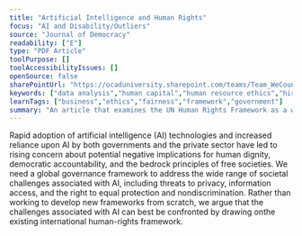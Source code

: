 ```yaml
---
title: "Artificial Intelligence and Human Rights"
focus: "AI and Disability/Outliers"
source: "Journal of Democracy"
readability: ["E"]
type: "PDF Article"
toolPurpose: []
toolAccessibilityIssues: []
openSource: false
sharePointUrl: "https://ocaduniversity.sharepoint.com/teams/Team_WeCount/Shared%20Documents/Resources%20and%20Tools/Literature%20(curated)/AI_and_Human_Rights.pdf"
keywords: ["data analysis","human capital","human resource ethics","hiring and recruitment","information systems","decision-making tools"]
learnTags: ["business","ethics","fairness","framework","government"]
summary: "An article that examines the UN Human Rights Framework as a way to address AI concerns. "
---
```

Rapid adoption of artificial intelligence (AI) technologies and increased reliance upon AI by both governments and the private sector have led to rising concern about potential negative implications for human dignity, democratic accountability, and the bedrock principles of free societies. We need a global governance framework to address the wide range of societal challenges associated with AI, including threats to privacy, information access, and the right to equal protection and nondiscrimination. Rather than working to develop new frameworks from scratch, we argue that the challenges associated with AI can best be confronted by drawing onthe existing international human-rights framework.

